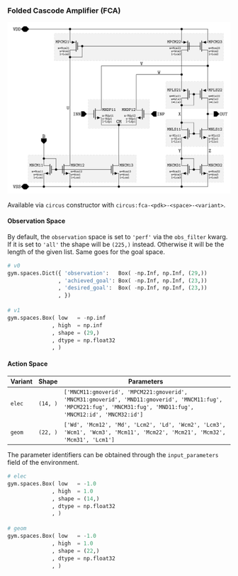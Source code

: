 ### Folded Cascode Amplifier (FCA)

![FCA](./fig/fca.png)

Available via `circus` constructor with `circus:fca-<pdk>-<space>-<variant>`.

#### Observation Space

By default, the `observation` space is set to `'perf'` via the `obs_filter`
kwarg. If it is set to `'all'` the shape will be `(225,)` instead. Otherwise it
will be the length of the given list. Same goes for the goal space.

```python
# v0
gym.spaces.Dict({ 'observation':   Box( -np.Inf, np.Inf, (29,))
                , 'achieved_goal': Box( -np.Inf, np.Inf, (23,))
                , 'desired_goal':  Box( -np.Inf, np.Inf, (23,))
                , })

# v1
gym.spaces.Box( low   = -np.inf
              , high  = np.inf
              , shape = (29,)
              , dtype = np.float32
              , )

```

#### Action Space 

| Variant | Shape    | Parameters                                                                                                                                                       |
|---------|----------|------------------------------------------------------------------------------------------------------------------------------------------------------------------|
| `elec`  | `(14, )` | `['MNCM11:gmoverid', 'MPCM221:gmoverid', 'MNCM31:gmoverid', 'MND11:gmoverid', 'MNCM11:fug', 'MPCM221:fug', 'MNCM31:fug', 'MND11:fug', 'MNCM12:id', 'MNCM32:id']` |
| `geom`  | `(22, )` | `['Wd', 'Mcm12', 'Md', 'Lcm2', 'Ld', 'Wcm2', 'Lcm3', 'Wcm1', 'Wcm3', 'Mcm11', 'Mcm22', 'Mcm21', 'Mcm32', 'Mcm31', 'Lcm1']`                                       |

The parameter identifiers can be obtained through the `input_parameters` field
of the environment.

```python
# elec
gym.spaces.Box( low   = -1.0
              , high  = 1.0
              , shape = (14,)
              , dtype = np.float32
              , )

# geom
gym.spaces.Box( low   = -1.0
              , high  = 1.0
              , shape = (22,)
              , dtype = np.float32
              , )
```

